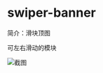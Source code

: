 # swiper-banner

简介：滑块顶图

可左右滑动的模块

![截图](https://img.alicdn.com/tfs/TB1jthRtljTBKNjSZFwXXcG4XXa-750-242.png)
